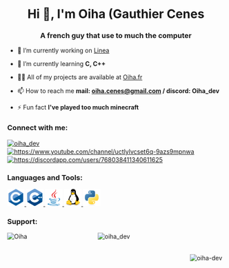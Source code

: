 <h1 align="center">Hi 👋, I'm Oiha (Gauthier Cenes</h1>
<h3 align="center">A french guy that use to much the computer</h3>

- 🔭 I’m currently working on [Linea](https://github.com/Oiha-dev/Linea)

- 🌱 I’m currently learning **C, C++**

- 👨‍💻 All of my projects are available at [Oiha.fr](Oiha.fr)

- 📫 How to reach me **mail: oiha.cenes@gmail.com / discord: Oiha_dev**

- ⚡ Fun fact **I've played too much minecraft**

<h3 align="left">Connect with me:</h3>
<p align="left">
<a href="https://twitter.com/oiha_dev" target="blank"><img align="center" src="https://raw.githubusercontent.com/rahuldkjain/github-profile-readme-generator/master/src/images/icons/Social/twitter.svg" alt="oiha_dev" height="30" width="40" /></a>
<a href="https://www.youtube.com/c/https://www.youtube.com/channel/uctlylvcset6q-9azs9mpnwa" target="blank"><img align="center" src="https://raw.githubusercontent.com/rahuldkjain/github-profile-readme-generator/master/src/images/icons/Social/youtube.svg" alt="https://www.youtube.com/channel/uctlylvcset6q-9azs9mpnwa" height="30" width="40" /></a>
<a href="https://discord.gg/https://discordapp.com/users/768038411340611625" target="blank"><img align="center" src="https://raw.githubusercontent.com/rahuldkjain/github-profile-readme-generator/master/src/images/icons/Social/discord.svg" alt="https://discordapp.com/users/768038411340611625" height="30" width="40" /></a>
</p>

<h3 align="left">Languages and Tools:</h3>
<p align="left"> <a href="https://www.cprogramming.com/" target="_blank" rel="noreferrer"> <img src="https://raw.githubusercontent.com/devicons/devicon/master/icons/c/c-original.svg" alt="c" width="40" height="40"/> </a> <a href="https://www.w3schools.com/cpp/" target="_blank" rel="noreferrer"> <img src="https://raw.githubusercontent.com/devicons/devicon/master/icons/cplusplus/cplusplus-original.svg" alt="cplusplus" width="40" height="40"/> </a> <a href="https://www.java.com" target="_blank" rel="noreferrer"> <img src="https://raw.githubusercontent.com/devicons/devicon/master/icons/java/java-original.svg" alt="java" width="40" height="40"/> </a> <a href="https://www.linux.org/" target="_blank" rel="noreferrer"> <img src="https://raw.githubusercontent.com/devicons/devicon/master/icons/linux/linux-original.svg" alt="linux" width="40" height="40"/> </a> <a href="https://www.python.org" target="_blank" rel="noreferrer"> <img src="https://raw.githubusercontent.com/devicons/devicon/master/icons/python/python-original.svg" alt="python" width="40" height="40"/> </a> </p>

<h3 align="left">Support:</h3>
<p><a href="https://www.buymeacoffee.com/Oiha"> <img align="left" src="https://cdn.buymeacoffee.com/buttons/v2/default-yellow.png" height="50" width="210" alt="Oiha" /></a><a href="https://ko-fi.com/oiha_dev"> <img align="left" src="https://cdn.ko-fi.com/cdn/kofi3.png?v=3" height="50" width="210" alt="oiha_dev" /></a></p><br><br>

<p>&nbsp;<img align="center" src="https://github-readme-stats.vercel.app/api?username=oiha-dev&show_icons=true&locale=en" alt="oiha-dev" /></p>
